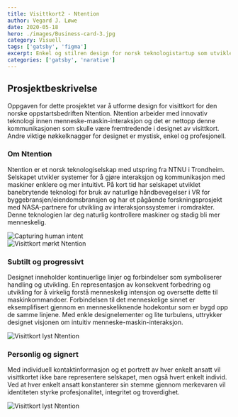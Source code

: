 ```yaml
---
title: Visittkort2 - Ntention
author: Vegard J. Løwe
date: 2020-05-18
hero: ./images/Business-card-3.jpg
category: Visuell
tags: ['gatsby', 'figma']
excerpt: Enkel og stilren design for norsk teknologistartup som utvikler morgendagens kontrollsystemer.
categories: ['gatsby', 'narative']
---
```

## Prosjektbeskrivelse
Oppgaven for dette prosjektet var å utforme design for visittkort for den norske oppstartsbedriften Ntention. Ntention arbeider med innovativ teknologi innen menneske-maskin-interaksjon og det er nettopp denne kommunikasjonen som skulle være fremtredende i designet av visittkort. Andre viktige nøkkelknagger for designet er mystisk, enkel og profesjonell.

### Om Ntention
Ntention er et norsk teknologiselskap med utspring fra NTNU i Trondheim. Selskapet utvikler systemer for å gjøre interaksjon og kommunikasjon med maskiner enklere og mer intuitivt. På kort tid har selskapet utviklet banebrytende teknologi for bruk av naturlige håndbevegelser i VR for byggebransjen/eiendomsbransjen og har et pågående forskningsprosjekt med NASA-partnere for utvikling av interaksjonssystemer i romdrakter. Denne teknologien lar deg naturlig kontrollere maskiner og stadig bli mer menneskelig.

<div className="Image__Medium">
  <img
    src="/images/Business-card-elements-05.png"
    title="Capturing human intent"
    alt="Capturing human intent"
  />
</div>

<div className="Image__Small">
  <img
    src="/images/Business-card-3.jpg"
    title="Visittkort mørkt"
    alt="Visittkort mørkt Ntention"
  />
</div>

### Subtilt og progressivt
Designet inneholder kontinuerlige linjer og forbindelser som symboliserer handling og utvikling. En representasjon av konsekvent forbedring og utvikling for å virkelig forstå menneskelig intensjon og oversette dette til maskinkommandoer. Forbindelsen til det menneskelige sinnet er eksemplifisert gjennom en menneskeliknende hodekontur som er bygd opp de samme linjene. Med enkle designelementer og lite turbulens, uttrykker designet visjonen om intuitiv menneske-maskin-interaksjon.

<div className="Image__Small">
  <img
    src="/images/Business-card.jpg"
    title="Visittkort lyst"
    alt="Visittkort lyst Ntention"
  />
</div>

### Personlig og signert
Med individuell kontaktinformasjon og et portrett av hver enkelt ansatt vil visittkortet ikke bare representere selskapet, men også hvert enkelt individ. Ved at hver enkelt ansatt konstanterer sin stemme gjennom merkevaren vil identiteten styrke profesjonalitet, integritet og troverdighet.

<div className="Image__Small">
  <img
    src="/images/Business-card-2.jpg"
    title="Visittkort lyst"
    alt="Visittkort lyst Ntention"
  />
</div>
